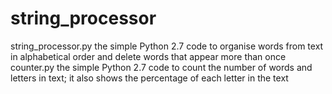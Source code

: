 # string_processor

string_processor.py
the simple Python 2.7 code to organise words from text in alphabetical order and delete words that appear more than once
counter.py
the simple Python 2.7 code to count the number of words and letters in text; it also shows the percentage of each letter in the text
